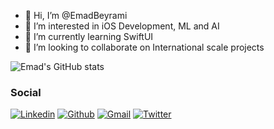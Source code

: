 - 👋 Hi, I’m @EmadBeyrami
- 👀 I’m interested in iOS Development, ML and AI
- 🌱 I’m currently learning SwiftUI
- 💞️ I’m looking to collaborate on International scale projects

![Emad's GitHub stats](https://github-readme-stats.vercel.app/api?username=EmadBeyrami&show_icons=true)

### Social
[![Linkedin](https://img.shields.io/badge/LinkedIn-0077B5?style=for-the-badge&logo=linkedin&logoColor=white)](https://www.linkedin.com/in/emadbeyrami/)
[![Github](https://img.shields.io/badge/GitHub-100000?style=for-the-badge&logo=github&logoColor=white)](https://github.com/emadbeyrami)
[![Gmail](https://img.shields.io/badge/Gmail-D14836?style=for-the-badge&logo=gmail&logoColor=white)](mailto:emad.beyrami@gmail.com)
[![Twitter](https://img.shields.io/badge/Twitter-1DA1F2?style=for-the-badge&logo=twitter&logoColor=white)](https://twitter.com/emadbeyrami)
<p>
  
  
</p>
<!-- 
<img width="282" src="https://denvercoder1-github-readme-stats.vercel.app/api/pin/?username=sadafamininia99&repo=Hangman-Game&theme=react&bg_color=273849&title_color=F85D7F&icon_color=F8D866&hide_border=true&show_icons=false" alt="github-readme-streak-stats">

 -->
<!-- <img width="282" src="https://denvercoder1-github-readme-stats.vercel.app/api/pin/?username=sadafamininia99&repo=Crazy-button&theme=react&bg_color=273849&title_color=F85D7F&icon_color=F8D866&hide_border=true&show_icons=false" alt="github-readme-streak-stats">

<img width="282" src="https://denvercoder1-github-readme-stats.vercel.app/api/pin/?username=sadafamininia99&repo=zoom-clone-webrtc&theme=react&bg_color=273849&title_color=F85D7F&icon_color=F8D866&hide_border=true&show_icons=false" alt="github-readme-streak-stats">

<img align="center" src="https://github-readme-stats.vercel.app/api/top-langs/?username=timcreative&layout=compact&theme=cobalt&hide_border=true" />
 -->
<!-- <h1 align="center">Hi 👾, I'm Sadaf</h1> -->
<!---
EmadBeyrami/EmadBeyrami is a ✨ special ✨ repository because its `README.md` (this file) appears on your GitHub profile.
You can click the Preview link to take a look at your changes.
--->
